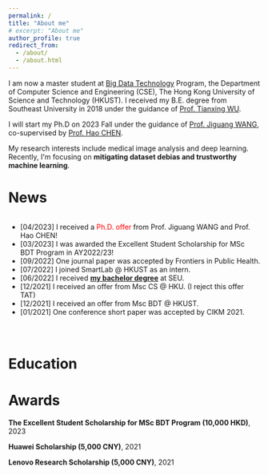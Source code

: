 ```yaml
---
permalink: /
title: "About me"
# excerpt: "About me"
author_profile: true
redirect_from: 
  - /about/
  - /about.html
---
```


I am now a master student at [Big Data Technology](https://seng.hkust.edu.hk/academics/taught-postgraduate/msc-bdt) Program, the Department of Computer Science and Engineering (CSE), The Hong Kong University of Science and Technology (HKUST). I received my B.E. degree from Southeast University in 2018 under the guidance of [Prof. Tianxing WU](tianxing-wu.github.io). 

I will start my Ph.D on 2023 Fall under the guidance of [Prof. Jiguang WANG](https://wang-lab.hkust.edu.hk/people/cv_html/Jiguang_wang_cv.html), co-supervised by [Prof. Hao CHEN](https://hkustsmartlab.netlify.app/people/prof.-hao-chen/).

My research interests include medical image analysis and deep learning. Recently, I'm focusing on **mitigating dataset debias and trustworthy machine learning**.


News
======
<div style="height: 240px; overflow: auto;">
<ul>
  <li>
		[04/2023] I received a <font color="red">Ph.D. offer</font> from Prof. Jiguang WANG and Prof. Hao CHEN!<br />
	</li>
	<li>
		[03/2023] I was awarded the Excellent Student Scholarship for MSc BDT Program in AY2022/23!<br />
	</li>
	<li>
		[09/2022] One journal paper was accepted by Frontiers in Public Health.<br />
	</li>
	<li>
		[07/2022] I joined SmartLab @ HKUST as an intern.<br />
	</li>
	<li>
	[06/2022] I received <a href="https://mp.weixin.qq.com/s/vf07uoFXJeO4gJeNXbzZ6A"><b>my bachelor degree</b></a> at SEU.<br />
	</li>
	<li>
	[12/2021] I received an offer from Msc CS @ HKU. (I reject this offer TAT)<br />
	</li>
	<li>
	[12/2021] I received an offer from Msc BDT @ HKUST.<br />
	</li>
  <li>
	[01/2021] One conference short paper was accepted by CIKM 2021.<br />
	</li>
</ul>
</div>

Education
======


Awards
======
**The Excellent Student Scholarship for MSc BDT Program (10,000 HKD)**, 2023

**Huawei Scholarship (5,000 CNY)**, 2021

**Lenovo Research Scholarship (5,000 CNY)**, 2021
